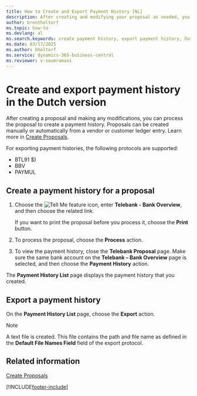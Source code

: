 ```yaml
---
title: How to Create and Export Payment History [NL]
description: After creating and modifying your proposal as needed, you can move forward with processing it to create a payment history.
author: brentholtorf
ms.topic: how-to
ms.devlang: al
ms.search.keywords: create payment history, export payment history, Dutch version, Netherlands, proposal
ms.date: 03/17/2025
ms.author: bholtorf
ms.service: dynamics-365-business-central
ms.reviewer: v-soumramani
---
```


# Create and export payment history in the Dutch version

After creating a proposal and making any modifications, you can process the proposal to create a payment history. Proposals can be created manually or automatically from a vendor or customer ledger entry. Learn more in [Create Proposals](how-to-create-proposals.md).  

 For exporting payment histories, the following protocols are supported:  

- BTL91 $)  
- BBV  
- PAYMUL  

## Create a payment history for a proposal  

1. Choose the ![Tell Me feature](../../media/ui-search/search_small.png "Tell me what you want to do") icon, enter **Telebank - Bank Overview**, and then choose the related link.  

   If you want to print the proposal before you process it, choose the **Print** button.  

1. To process the proposal, choose the **Process** action.  
1. To view the payment history, close the **Telebank Proposal** page. Make sure the same bank account on the **Telebank – Bank Overview** page is selected, and then choose the **Payment History** action.  

The **Payment History List** page displays the payment history that you created.  

## Export a payment history  

On the **Payment History List** page, choose the **Export** action.  

> [!NOTE]  
> A text file is created. This file contains the path and file name as defined in the **Default File Names Field** field of the export protocol.  

## Related information

[Create Proposals](how-to-create-proposals.md)

[!INCLUDE[footer-include](../../includes/footer-banner.md)]
